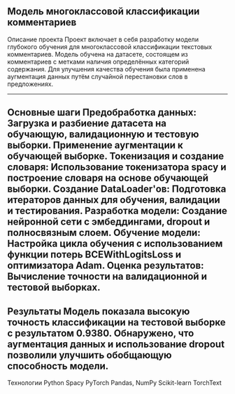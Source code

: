 Модель многоклассовой классификации комментариев
------------------------------------------------------------------------
Описание проекта
Проект включает в себя разработку модели глубокого обучения для многоклассовой классификации текстовых комментариев. Модель обучена на датасете, состоящем из комментариев с метками наличия определённых категорий содержания. Для улучшения качества обучения была применена аугментация данных путём случайной перестановки слов в предложениях.

------------------------------------------------------------------------
Основные шаги
Предобработка данных: Загрузка и разбиение датасета на обучающую, валидационную и тестовую выборки. Применение аугментации к обучающей выборке.
Токенизация и создание словаря: Использование токенизатора spacy и построение словаря на основе обучающей выборки.
Создание DataLoader'ов: Подготовка итераторов данных для обучения, валидации и тестирования.
Разработка модели: Создание нейронной сети с эмбеддингами, dropout и полносвязным слоем.
Обучение модели: Настройка цикла обучения с использованием функции потерь BCEWithLogitsLoss и оптимизатора Adam.
Оценка результатов: Вычисление точности на валидационной и тестовой выборках.
------------------------------------------------------------------------
Результаты
Модель показала высокую точность классификации на тестовой выборке с результатом 0.9380.
Обнаружено, что аугментация данных и использование dropout позволили улучшить обобщающую способность модели.
------------------------------------------------------------------------
Технологии
Python
Spacy
PyTorch
Pandas, NumPy
Scikit-learn
TorchText
